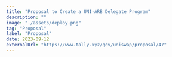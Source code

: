```yaml
---
title: "Proposal to Create a UNI-ARB Delegate Program"
description: ""
image: "./assets/deploy.png"
tag: "Proposal"
label: "Proposal"
date: 2023-09-12
externalUrl: "https://www.tally.xyz/gov/uniswap/proposal/47"
---
```

